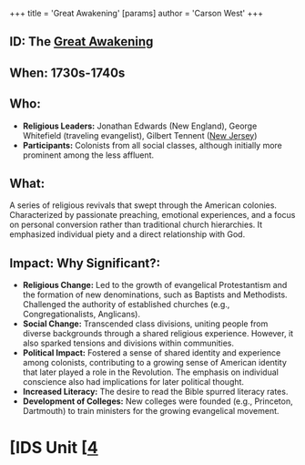 +++
 title = 'Great Awakening'
[params]
	author = 'Carson West'
+++
## ID: The [Great Awakening](./../great-awakening/) 
## When: 1730s-1740s

## Who:
* **Religious Leaders:** Jonathan Edwards (New England), George Whitefield (traveling evangelist), Gilbert Tennent ([New Jersey](./../new-jersey/))
* **Participants:**  Colonists from all social classes, although initially more prominent among the less affluent.

## What:
A series of religious revivals that swept through the American colonies.  Characterized by passionate preaching, emotional experiences, and a focus on personal conversion rather than traditional church hierarchies.  It emphasized individual piety and a direct relationship with God.

## Impact: Why Significant?:
* **Religious Change:** Led to the growth of evangelical Protestantism and the formation of new denominations, such as Baptists and Methodists.  Challenged the authority of established churches (e.g., Congregationalists, Anglicans).
* **Social Change:** Transcended class divisions, uniting people from diverse backgrounds through a shared religious experience. However, it also sparked tensions and divisions within communities.
* **Political Impact:** Fostered a sense of shared identity and experience among colonists, contributing to a growing sense of American identity that later played a role in the Revolution.  The emphasis on individual conscience also had implications for later political thought.
* **Increased Literacy:** The desire to read the Bible spurred literacy rates.
* **Development of Colleges:**  New colleges were founded (e.g., Princeton, Dartmouth) to train ministers for the growing evangelical movement.

# [IDS Unit [[4](./../ids-unit-[[4/)
